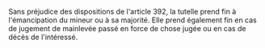   
Sans préjudice des dispositions de l'article 392, la tutelle prend fin à l'émancipation du mineur ou à sa majorité. Elle prend également fin en cas de jugement de mainlevée passé en force de chose jugée ou en cas de décès de l'intéressé.  

  
